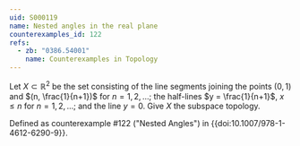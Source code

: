 ```yaml
---
uid: S000119
name: Nested angles in the real plane
counterexamples_id: 122
refs:
  - zb: "0386.54001"
    name: Counterexamples in Topology
---
```

Let $X \subset \mathbb{R}^2$ be the set consisting of the line segments joining the points $(0,1)$ and $(n, \frac{1}{n+1})$ for $n=1,2,\dots$; the half-lines $y = \frac{1}{n+1}$, $x \leq n$ for $n=1,2,\dots$; and the line $y=0$. Give $X$ the subspace topology.

Defined as counterexample #122 ("Nested Angles")
in {{doi:10.1007/978-1-4612-6290-9}}.
